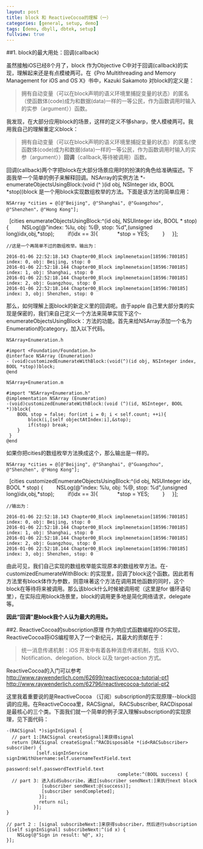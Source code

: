```yaml
---
layout: post
title: block 和 ReactiveCocoa的理解（一）
categories: [general, setup, demo]
tags: [demo, dbyll, dbtek, setup]
fullview: true
---
```


##1. block的最大用处：回调(callback)

虽然接触iOS已经8个月了，block 作为Objective C中对于回调(callback)的实现，理解起来还是有点模棱两可。在《Pro Multithreading and Memory Management for iOS and OS X》书中，Kazuki Sakamoto 对block的定义是：

>拥有自动变量（可以在block声明的语义环境里捕捉变量的状态）的匿名（使函数体(code)成为和数据(data)一样的一等公民，作为函数调用时输入的实参（argument））函数。

我发现，在大部分应用block的场景，这样的定义不够sharp，使人模棱两可。我用我自己的理解重定义block：
>拥有自动变量（可以在block声明的语义环境里捕捉变量的状态）的匿名(使函数体(code)成为和数据(data)一样的一等公民，作为函数调用时输入的实参（argument））**回调**（callback,等待被调用）函数。 

回调(callback)两个字把block在大部分场景应用时的扮演的角色给准确描述。下面我举一个简单的例子来解释回调。NSArray的实例方法 *- enumerateObjectsUsingBlock:(void (^ )(id obj, NSInteger idx, BOOL *stop))block 是一个用block实现数组枚举的方法。下面是该方法的简单应用：

    NSArray *cities = @[@"Beijing", @"Shanghai", @"Guangzhou", @"Shenzhen"，@"Hong Kong"];
    [cities enumerateObjectsUsingBlock:^(id obj, NSUInteger idx, BOOL * stop) {
        NSLog(@"index: %lu, obj: %@, stop: %d",(unsigned long)idx,obj,*stop);
        if(idx == 3){
            *stop = YES;
        }
    }];

    //这是一个再简单不过的数组枚举。输出为：

    2016-01-06 22:52:18.143 Chapter00_Block implmenetaion[18596:780185] index: 0, obj: Beijing, stop: 0
    2016-01-06 22:52:18.144 Chapter00_Block implmenetaion[18596:780185] index: 1, obj: Shanghai, stop: 0
    2016-01-06 22:52:18.144 Chapter00_Block implmenetaion[18596:780185] index: 2, obj: Guangzhou, stop: 0
    2016-01-06 22:52:18.144 Chapter00_Block implmenetaion[18596:780185] index: 3, obj: Shenzhen, stop: 0

那么，如何理解上面block的新定义里的回调呢。由于apple 自己里大部分类的实现是保密的，我们来自己定义一个方法来简单实现下这个- enumerateObjectsUsingBlock：方法的功能。首先来给NSArray添加一个名为Enumeration的category，加入以下代码。

    NSArray+Enumeration.h

    #import <Foundation/Foundation.h>
    @interface NSArray (Enumeration)
    - (void)customizedEnumerateWithBlock:(void(^)(id obj, NSInteger index, BOOL *stop))block;
    @end

    NSArray+Enumeration.m

    #import "NSArray+Enumeration.h"
    @implementation NSArray (Enumeration)
    -(void)customizedEnumerateWithBlock:(void (^)(id, NSInteger, BOOL *))block{
        BOOL stop = false; for(int i = 0; i < self.count; ++i){
            block(i,[self objectAtIndex:i],&stop);
            if(stop) break;
        }
     }  
    @end

如果你把cities的数组枚举方法换成这个，那么输出是一样的。

    NSArray *cities = @[@"Beijing", @"Shanghai", @"Guangzhou", @"Shenzhen", @"Hong Kong"];
    [cities customizedEnumerateObjectsUsingBlock:^(id obj, NSUInteger idx, BOOL * stop) {
        NSLog(@"index: %lu, obj: %@, stop: %d",(unsigned long)idx,obj,*stop);
        if(idx == 3){
            *stop = YES;
        }
    }];

    //输出为：

    2016-01-06 22:52:18.143 Chapter00_Block implmenetaion[18596:780185] index: 0, obj: Beijing, stop: 0
    2016-01-06 22:52:18.144 Chapter00_Block implmenetaion[18596:780185] index: 1, obj: Shanghai, stop: 0
    2016-01-06 22:52:18.144 Chapter00_Block implmenetaion[18596:780185] index: 2, obj: Guangzhou, stop: 0
    2016-01-06 22:52:18.144 Chapter00_Block implmenetaion[18596:780185] index: 3, obj: Shenzhen, stop: 0

由此可见，我们自己实现的数组枚举能实现原本的数组枚举方法。在- customizedEnumerateWithBlock: 的实现里，回调了block这个函数。因此若有方法里有block体作为参数，则意味著这个方法在调用其他函数的同时，这个block在等待将来被调用。那么该block什么时候被调用呢（这里是for 循环语句里），在实际应用block场景里，block的调用更多地是简化网络请求，delegate等。

**因此“回调”是block我个人认为最大的用处。**

##2. ReactiveCocoa的subscription原理
作为响应式函数编程的iOS实现，ReactiveCocoa将iOS编程带入了一个新纪元，其最大的贡献在于：
>统一消息传递机制：iOS 开发中有着各种消息传递机制，包括 KVO、Notification、delegation、block 以及 target-action 方式。

ReactiveCocoa的入门可以参考
 http://www.raywenderlich.com/62699/reactivecocoa-tutorial-pt1
http://www.raywenderlich.com/62796/reactivecocoa-tutorial-pt2

这里我着重要说的是ReactiveCocoa （订阅）subscription的实现原理--block回调的应用。在ReactiveCocoa里，RACSignal， RACSubscriber, RACDisposal 是最核心的三个类。下面我们就一个简单的例子深入理解subscription的实现原理，见下面代码：

    -(RACSignal *)signInSignal {
      // part 1:[RACSignal createSignal]来获得signal
      return [RACSignal createSignal:^RACDisposable *(id<RACSubscriber> subscriber) {
               [self.signInService signInWithUsername:self.usernameTextField.text
                                             password:self.passwordTextField.text
                                             complete:^(BOOL success) {
      // part 3: 进入didSubscribe，通过[subscriber sendNext:]来执行next block
                 [subscriber sendNext:@(success)];
                 [subscriber sendCompleted];
                }];
                return nil;
              }];
    }

    // part 2 : [signal subscribeNext:]来获得subscriber，然后进行subscription
    [[self signInSignal] subscribeNext:^(id x) {
        NSLog(@"Sign in result: %@", x);
    }];
